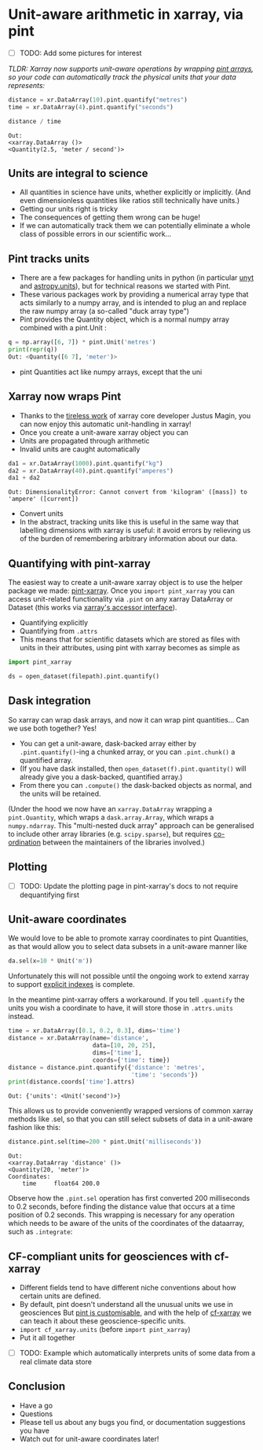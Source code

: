 # Unit-aware arithmetic in xarray, via pint

- [ ] TODO: Add some pictures for interest

_TLDR: Xarray now supports unit-aware operations by wrapping [pint arrays](https://pint.readthedocs.io/en/stable/), so your code can automatically track the physical units that your data represents:_

```python
distance = xr.DataArray(10).pint.quantify("metres")
time = xr.DataArray(4).pint.quantify("seconds")

distance / time
```
```
Out: 
<xarray.DataArray ()>
<Quantity(2.5, 'meter / second')>
```

## Units are integral to science

- All quantities in science have units, whether explicitly or implicitly. (And even dimensionless quantities like ratios still technically have units.)
- Getting our units right is tricky
- The consequences of getting them wrong can be huge!
- If we can automatically track them we can potentially eliminate a whole class of possible errors in our scientific work…

## Pint tracks units

- There are a few packages for handling units in python (in particular [unyt](https://github.com/yt-project/unyt) and [astropy.units](https://docs.astropy.org/en/stable/units/)), but for technical reasons we started with Pint.
- These various packages work by providing a numerical array type that acts similarly to a numpy array, and is intended to plug an and replace the raw numpy array (a so-called "duck array type")
- Pint provides the Quantity object, which is a normal numpy array combined with a pint.Unit :

```python
q = np.array([6, 7]) * pint.Unit('metres')
print(repr(q))
Out: <Quantity([6 7], 'meter')>
```
- pint Quantities act like numpy arrays, except that the uni

## Xarray now wraps Pint

- Thanks to the [tireless work](https://github.com/pydata/xarray/issues/3594) of xarray core developer Justus Magin, you can now enjoy this automatic unit-handling in xarray!
- Once you create a unit-aware xarray object you can
- Units are propagated through arithmetic
- Invalid units are caught automatically

```python
da1 = xr.DataArray(1000).pint.quantify("kg")
da2 = xr.DataArray(40).pint.quantify("amperes")
da1 + da2
```
```
Out: DimensionalityError: Cannot convert from 'kilogram' ([mass]) to 'ampere' ([current])
```

- Convert units
- In the abstract, tracking units like this is useful in the same way that labelling dimensions with xarray is useful: it avoid errors by relieving us of the burden of remembering arbitrary information about our data.

## Quantifying with pint-xarray

The easiest way to create a unit-aware xarray object is to use the helper package we made: [pint-xarray](https://github.com/xarray-contrib/pint-xarray). 
Once you `import pint_xarray` you can access unit-related functionality via `.pint` on any xarray DataArray or Dataset (this works via [xarray's accessor interface](http://xarray.pydata.org/en/stable/internals/extending-xarray.html)).

- Quantifying explicitly
- Quantifying from `.attrs`
- This means that for scientific datasets which are stored as files with units in their attributes, using pint with xarray becomes as simple as

```python
import pint_xarray

ds = open_dataset(filepath).pint.quantify()
```

## Dask integration

So xarray can wrap dask arrays, and now it can wrap pint quantities… Can we use both together? Yes!

- You can get a unit-aware, dask-backed array either by `.pint.quantify()`-ing a chunked array, or you can `.pint.chunk()` a quantified array.
- (If you have dask installed, then `open_dataset(f).pint.quantity()` will already give you a dask-backed, quantified array.)
- From there you can `.compute()` the dask-backed objects as normal, and the units will be retained. 

(Under the hood we now have an `xarray.DataArray` wrapping a `pint.Quantity`, which wraps a `dask.array.Array`, which wraps a `numpy.ndarray`.
This "multi-nested duck array" approach can be generalised to include other array libraries (e.g. `scipy.sparse`), but requires [co-ordination](https://github.com/pydata/duck-array-discussion) between the maintainers of the libraries involved.)

## Plotting

- [ ] TODO: Update the plotting page in pint-xarray's docs to not require dequantifying first

## Unit-aware coordinates

We would love to be able to promote xarray coordinates to pint Quantities, as that would allow you to select data subsets in a unit-aware manner like
```python
da.sel(x=10 * Unit('m'))
```
Unfortunately this will not possible until the ongoing work to extend xarray to support [explicit indexes](https://github.com/pydata/xarray/issues/1603) is complete.

In the meantime pint-xarray offers a workaround. If you tell `.quantify` the units you wish a coordinate to have, it will store those in `.attrs.units` instead.

```python
time = xr.DataArray([0.1, 0.2, 0.3], dims='time')
distance = xr.DataArray(name='distance', 
                        data=[10, 20, 25], 
                        dims=['time'], 
                        coords={'time': time})
distance = distance.pint.quantify({'distance': 'metres', 
                                   'time': 'seconds'})
print(distance.coords['time'].attrs)
```
```
Out: {'units': <Unit('second')>}
```

This allows us to provide conveniently wrapped versions of common xarray methods like .sel, so that you can still select subsets of data in a unit-aware fashion like this:

```python
distance.pint.sel(time=200 * pint.Unit('milliseconds'))
```
```
Out: 
<xarray.DataArray 'distance' ()>
<Quantity(20, 'meter')>
Coordinates:
    time     float64 200.0
```
Observe how the `.pint.sel` operation has first converted 200 milliseconds to 0.2 seconds, before finding the distance value that occurs at a time position of 0.2 seconds.
This wrapping is necessary for any operation which needs to be aware of the units of the coordinates of the dataarray, such as `.integrate`:

## CF-compliant units for geosciences with cf-xarray

- Different fields tend to have different niche conventions about how certain units are defined.
- By default, pint doesn't understand all the unusual units we use in geosciences
But [pint is customisable](https://pint.readthedocs.io/en/stable/defining.html), and with the help of [cf-xarray](https://github.com/xarray-contrib/cf-xarray) we can teach it about these geoscience-specific units.
- `import cf_xarray.units` (before `import pint_xarray`)
- Put it all together

- [ ] TODO: Example which automatically interprets units of some data from a real climate data store

## Conclusion

- Have a go
- Questions
- Please tell us about any bugs you find, or documentation suggestions you have
- Watch out for unit-aware coordinates later!